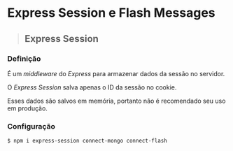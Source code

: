 # Express Session e Flash Messages

> ## **Express Session**

### **Definição**

É um *middleware* do *Express* para armazenar dados da sessão no servidor.

O *Express Session* salva apenas o ID da sessão no cookie.

Esses dados são salvos em memória, portanto não é recomendado seu uso em produção.

### **Configuração**

```sh
$ npm i express-session connect-mongo connect-flash
```